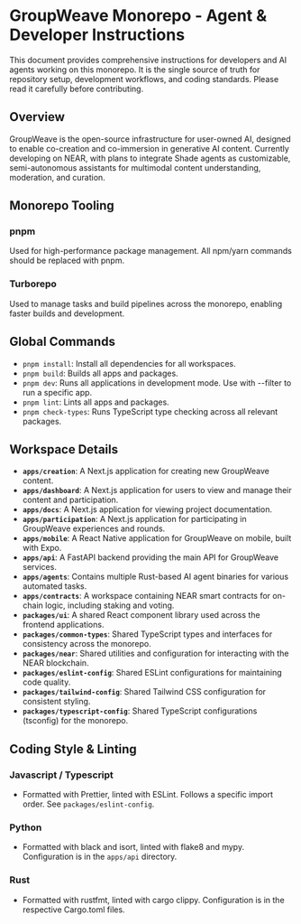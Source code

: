 # GroupWeave Monorepo - Agent & Developer Instructions

This document provides comprehensive instructions for developers and AI agents working on this monorepo. It is the single source of truth for repository setup, development workflows, and coding standards. Please read it carefully before contributing.

## Overview
GroupWeave is the open-source infrastructure for user-owned AI, designed to enable co-creation and co-immersion in generative AI content. Currently developing on NEAR, with plans to integrate Shade agents as customizable, semi-autonomous assistants for multimodal content understanding, moderation, and curation.

## Monorepo Tooling
### pnpm
Used for high-performance package management. All npm/yarn commands should be replaced with pnpm.

### Turborepo
Used to manage tasks and build pipelines across the monorepo, enabling faster builds and development.

## Global Commands
- `pnpm install`: Install all dependencies for all workspaces.
- `pnpm build`: Builds all apps and packages.
- `pnpm dev`: Runs all applications in development mode. Use with --filter to run a specific app.
- `pnpm lint`: Lints all apps and packages.
- `pnpm check-types`: Runs TypeScript type checking across all relevant packages.

## Workspace Details
- **`apps/creation`**: A Next.js application for creating new GroupWeave content.
- **`apps/dashboard`**: A Next.js application for users to view and manage their content and participation.
- **`apps/docs`**: A Next.js application for viewing project documentation.
- **`apps/participation`**: A Next.js application for participating in GroupWeave experiences and rounds.
- **`apps/mobile`**: A React Native application for GroupWeave on mobile, built with Expo.
- **`apps/api`**: A FastAPI backend providing the main API for GroupWeave services.
- **`apps/agents`**: Contains multiple Rust-based AI agent binaries for various automated tasks.
- **`apps/contracts`**: A workspace containing NEAR smart contracts for on-chain logic, including staking and voting.
- **`packages/ui`**: A shared React component library used across the frontend applications.
- **`packages/common-types`**: Shared TypeScript types and interfaces for consistency across the monorepo.
- **`packages/near`**: Shared utilities and configuration for interacting with the NEAR blockchain.
- **`packages/eslint-config`**: Shared ESLint configurations for maintaining code quality.
- **`packages/tailwind-config`**: Shared Tailwind CSS configuration for consistent styling.
- **`packages/typescript-config`**: Shared TypeScript configurations (tsconfig) for the monorepo.

## Coding Style & Linting
### Javascript / Typescript
- Formatted with Prettier, linted with ESLint. Follows a specific import order. See `packages/eslint-config`.

### Python
- Formatted with black and isort, linted with flake8 and mypy. Configuration is in the `apps/api` directory.

### Rust
- Formatted with rustfmt, linted with cargo clippy. Configuration is in the respective Cargo.toml files.

